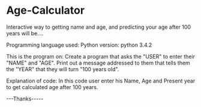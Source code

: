# Age-Calculator
Interactive way to getting name and age, and predicting your age after 100 years will be.... 

Programming language used: Python
version: python 3.4.2

This is the program on:
Create a program that asks the "USER" to enter their
    "NAME" and "AGE". Print out a message addressed to them
   that tells them the "YEAR" that they will turn "100 years old".

Explanation of code:
		In this code user enter his Name, Age and Present
		 year to get calculated age after 100 years.


---Thanks-----
